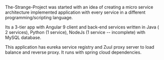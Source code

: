 The-Strange-Project was started with an idea of creating a micro service architecture implemented application with every 
service in a different programming/scripting language.

Its a 3-tier app with Angular 9 client and back-end services written in Java ( 2 services),
            Python (1 service),
             NodeJs (1 service -- incomplete) with MySQL database.

This application has eureka service registry and Zuul proxy server to load balance and reverse proxy. It runs with spring cloud dependencies.

